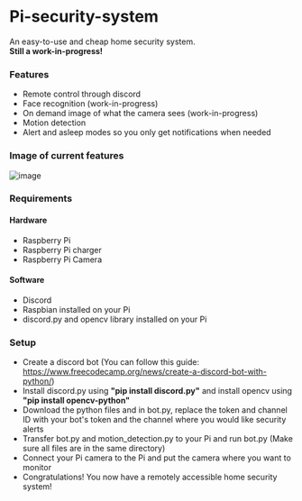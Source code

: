 # Pi-security-system
An easy-to-use and cheap home security system.<br>
**Still a work-in-progress!**

### Features
- Remote control through discord
- Face recognition (work-in-progress)
- On demand image of what the camera sees (work-in-progress)
- Motion detection
- Alert and asleep modes so you only get notifications when needed

### Image of current features
![image](https://user-images.githubusercontent.com/66331423/122688333-7e760a80-d1d0-11eb-9ad7-29a937369fbf.png)

### Requirements

#### Hardware
- Raspberry Pi
- Raspberry Pi charger
- Raspberry Pi Camera

#### Software
- Discord
- Raspbian installed on your Pi
- discord.py and opencv library installed on your Pi

### Setup
- Create a discord bot (You can follow this guide: https://www.freecodecamp.org/news/create-a-discord-bot-with-python/)
- Install discord.py using **"pip install discord.py"** and install opencv using **"pip install opencv-python"**
- Download the python files and in bot.py, replace the token and channel ID with your bot's token and the channel where you would like security alerts
- Transfer bot.py and motion_detection.py to your Pi and run bot.py (Make sure all files are in the same directory)
- Connect your Pi camera to the Pi and put the camera where you want to monitor
- Congratulations! You now have a remotely accessible home security system!
